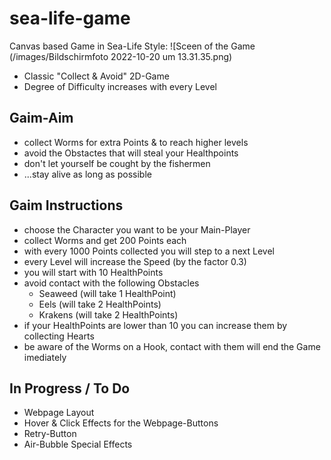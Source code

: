 # sea-life-game
Canvas based Game in Sea-Life Style:
![Sceen of the Game (/images/Bildschirmfoto 2022-10-20 um 13.31.35.png)

 - Classic "Collect & Avoid" 2D-Game
 - Degree of Difficulty increases with every Level

## Gaim-Aim
 - collect Worms for extra Points & to reach higher levels
 - avoid the Obstactes that will steal your Healthpoints
 - don't let yourself be cought by the fishermen
 - ...stay alive as long as possible
## Gaim Instructions
 - choose the Character you want to be your Main-Player
 - collect Worms and get 200 Points each
 - with every 1000 Points collected you will step to a next Level
 - every Level will increase the Speed (by the factor 0.3)
 - you will start with 10 HealthPoints
 - avoid contact with the following Obstacles
    - Seaweed (will take 1 HealthPoint)
    - Eels (will take 2 HealthPoints)
    - Krakens (will take 2 HealthPoints)
 - if your HealthPoints are lower than 10 you can increase them by collecting Hearts
 - be aware of the Worms on a Hook, contact with them will end the Game imediately

## In Progress / To Do
 - Webpage Layout
 - Hover & Click Effects for the Webpage-Buttons
 - Retry-Button
 - Air-Bubble Special Effects

